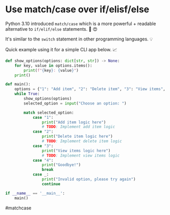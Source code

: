 # Use match/case over if/elisf/else

Python 3.10 introduced `match/case` which is a more powerful + readable alternative to `if/elif/else` statements. 🐍 😍

It's similar to the `switch` statement in other programming languages. 💡

Quick example using it for a simple CLI app below. 📈

```python
def show_options(options: dict[str, str]) -> None:
    for key, value in options.items():
        print(f"{key}: {value}")
    print()

def main():
    options = {"1": "Add item", "2": "Delete item", "3": "View items", "4": "Exit"}
    while True:
        show_options(options)
        selected_option = input("Choose an option: ")

        match selected_option:
            case "1":
                print("Add item logic here")
                # TODO: Implement add item logic
            case "2":
                print("Delete item logic here")
                # TODO: Implement delete item logic
            case "3":
                print("View items logic here")
                # TODO: Implement view items logic
            case "4":
                print("Goodbye!")
                break
            case _:
                print("Invalid option, please try again")
                continue

if __name__ == '__main__':
    main()
```

#matchcase
